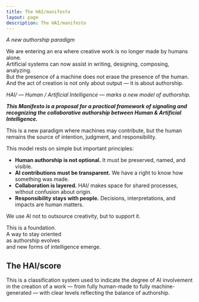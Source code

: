 ```yaml
---
title: The HAI/manifesto
layout: page
description: The HAI/manifesto
---
```


*A new authorship paradigm*

We are entering an era where creative work is no longer made by humans alone.  
Artificial systems can now assist in writing, designing, composing, analyzing.  
But the presence of a machine does not erase the presence of the human.  
And the act of creation is not only about output — it is about authorship.

*HAI/ — Human / Artificial Intelligence — marks a new model of authorship.*


***This Manifesto is a proposal for a practical framework of signaling and recognizing the collaborative authorship between Human & Artificial Intelligence.*** 
 

This is a new paradigm where machines may contribute,
but the human remains the source of intention, judgment, and responsibility.

This model rests on simple but important principles:

- **Human authorship is not optional.** It must be preserved, named, and visible.  
- **AI contributions must be transparent.** We have a right to know how something was made.  
- **Collaboration is layered.** HAI/ makes space for shared processes, without confusion about origin.
- **Responsibility stays with people.** Decisions, interpretations, and impacts are human matters.

We use AI not to outsource creativity, but to support it.  

This is a foundation.  
A way to stay oriented  
as authorship evolves  
and new forms of intelligence emerge.


<h2 class="title">The HAI/score</h2>

This is a classification system used to indicate the degree of AI involvement in the creation of a work — from fully human-made to fully machine-generated — with clear levels reflecting the balance of authorship.
